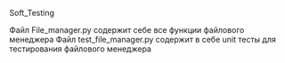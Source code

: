 Soft_Testing

Файл File_manager.py содержит себе все функции файлового менеджера Файл test_file_manager.py содержит в себе unit тесты для тестирования файлового менеджера


